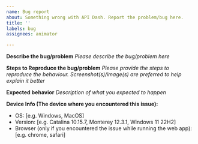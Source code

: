 ```yaml
---
name: Bug report
about: Something wrong with API Dash. Report the problem/bug here.
title: ''
labels: bug
assignees: animator

---
```


**Describe the bug/problem**
_Please describe the bug/problem here_

**Steps to Reproduce the bug/problem**
_Please provide the steps to reproduce the behaviour. Screenshot(s)/image(s) are preferred to help explain it better_

**Expected behavior**
_Description of what you expected to happen_

**Device Info (The device where you encountered this issue):**
 - OS: [e.g. Windows, MacOS]
 - Version: [e.g. Catalina 10.15.7, Monterey 12.3.1, Windows 11 22H2]
 - Browser (only if you encountered the issue while running the web app): [e.g. chrome, safari]
